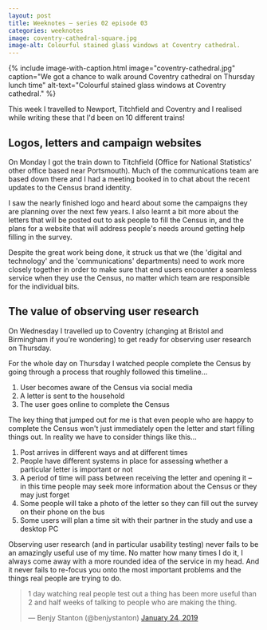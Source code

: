 ```yaml
---
layout: post
title: Weeknotes – series 02 episode 03
categories: weeknotes
image: coventry-cathedral-square.jpg
image-alt: Colourful stained glass windows at Coventry cathedral.
---
```


{% include image-with-caption.html
  image="coventry-cathedral.jpg"
  caption="We got a chance to walk around Coventry cathedral on Thursday lunch time"
  alt-text="Colourful stained glass windows at Coventry cathedral."
  %}

<p class="lede">This week I travelled to Newport, Titchfield and Coventry and I realised while writing these that I'd been on 10 different trains!</p>

## Logos, letters and campaign websites

On Monday I got the train down to Titchfield (Office for National Statistics' other office based near Portsmouth). Much of the communications team are based down there and I had a meeting booked in to chat about the recent updates to the Census brand identity.

I saw the nearly finished logo and heard about some the campaigns they are planning over the next few years. I also learnt a bit more about the letters that will be posted out to ask people to fill the Census in, and the plans for a website that will address people's needs around getting help filling in the survey.

Despite the great work being done, it struck us that we (the 'digital and technology' and the 'communications' departments) need to work more closely together in order to make sure that end users encounter a seamless service when they use the Census, no matter which team are responsible for the individual bits.

## The value of observing user research

On Wednesday I travelled up to Coventry (changing at Bristol and Birmingham if you're wondering) to get ready for observing user research on Thursday.

For the whole day on Thursday I watched people complete the Census by going through a process that roughly followed this timeline…

1. User becomes aware of the Census via social media
2. A letter is sent to the household
3. The user goes online to complete the Census

The key thing that jumped out for me is that even people who are happy to complete the Census won't just immediately open the letter and start filling things out. In reality we have to consider things like this…

1. Post arrives in different ways and at different times
2. People have different systems in place for assessing whether a particular letter is important or not
3. A period of time will pass between receiving the letter and opening it – in this time people may seek more information about the Census or they may just forget
4. Some people will take a photo of the letter so they can fill out the survey on their phone on the bus
5. Some users will plan a time sit with their partner in the study and use a desktop PC

Observing user research (and in particular usability testing) never fails to be an amazingly useful use of my time. No matter how many times I do it, I always come away with a more rounded idea of the service in my head. And it never fails to re-focus you onto the most important problems and the things real people are trying to do.

<blockquote class="twitter-tweet" data-conversation="none" data-lang="en" data-theme="light" data-link-color="#2B7BB9"><p lang="en" dir="ltr">1 day watching real people test out a thing has been more useful than 2 and half weeks of talking to people who are making the thing.</p>&mdash; Benjy Stanton (@benjystanton) <a href="https://twitter.com/benjystanton/status/1088491227455152129?ref_src=twsrc%5Etfw">January 24, 2019</a></blockquote> <script async src="https://platform.twitter.com/widgets.js" charset="utf-8"></script>
